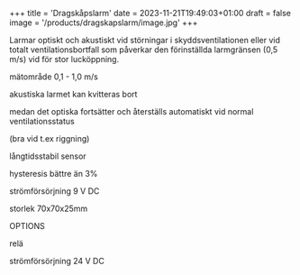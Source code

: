 +++
title = 'Dragskåpslarm'
date = 2023-11-21T19:49:03+01:00
draft = false
image = '/products/dragskapslarm/image.jpg'
+++

Larmar optiskt och akustiskt vid störningar i skyddsventilationen eller vid totalt
ventilationsbortfall som påverkar den förinställda larmgränsen (0,5 m/s) vid för stor lucköppning.

<!--more-->

mätområde 0,1 - 1,0 m/s

akustiska larmet kan kvitteras bort

medan det optiska fortsätter och återställs automatiskt vid normal ventilationsstatus

(bra vid t.ex riggning)

långtidsstabil sensor

hysteresis bättre än 3%

strömförsörjning 9 V DC

storlek 70x70x25mm


OPTIONS

relä

strömförsörjning 24 V DC

